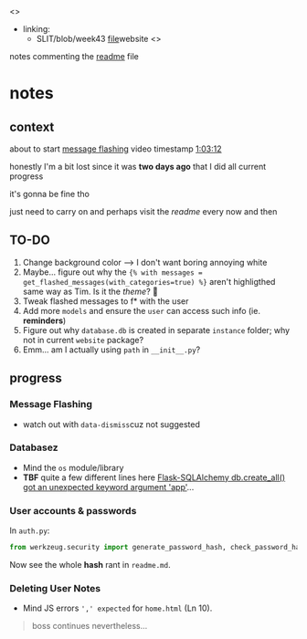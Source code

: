 <<OJALDRE>>
- linking:
    - SLIT/blob/week43 [file](/SLIT-projects/05-CODE_Programming/05-flask-build_website/)website
<<OJALDRE>>


notes commenting the [readme](readme.md) file


<!--jueves 27/10/2022-->
# notes

## context
about to start [message flashing](readme.md#message-flashing)
video timestamp [1:03:12](https://youtu.be/dam0GPOAvVI)


honestly I'm a bit lost since it was **two days ago** that I did all current progress

it's gonna be fine tho

just need to carry on and perhaps visit the *readme* every now and then
## TO-DO

1. Change background color --> I don't want boring annoying white 
2. Maybe... figure out why the `{% with messages = get_flashed_messages(with_categories=true) %}` aren't highligthed same way as Tim. Is it the *theme*? 🤔
3.  Tweak flashed messages to f* with the user
4. Add more `models` and ensure the `user` can access such info (ie. **reminders**)
5. Figure out why `database.db` is created in separate `instance` folder; why not in current `website` package?
6. Emm... am I actually using `path` in `__init__.py`?

## progress

### Message Flashing
- watch out with `data-dismiss`cuz not suggested


### Databasez
- Mind the `os` module/library
- **TBF** quite a few different lines here [Flask-SQLAlchemy db.create_all() got an unexpected keyword argument 'app'](https://stackoverflow.com/questions/73968584/flask-sqlalchemy-db-create-all-got-an-unexpected-keyword-argument-app)...

### User accounts & passwords

In `auth.py`:
```python
from werkzeug.security import generate_password_hash, check_password_hash
```

Now see the whole **hash** rant in `readme.md`.


### Deleting User Notes
- Mind JS errors `',' expected` for `home.html` (Ln 10).

> boss continues nevertheless...